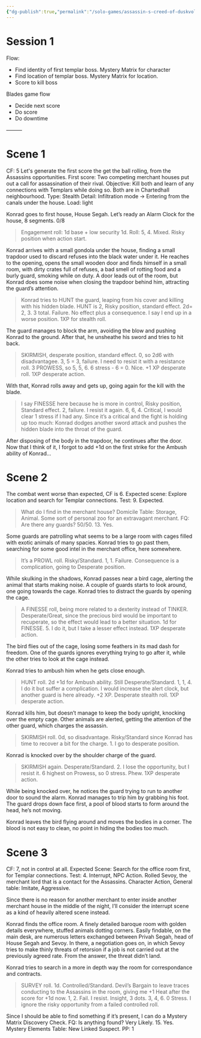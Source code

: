 ```yaml
---
{"dg-publish":true,"permalink":"/solo-games/assassin-s-creed-of-duskvol-bit-d/session-1/"}
---
```


# Session 1
Flow:
- Find identity of first templar boss. Mystery Matrix for character
- Find location of templar boss. Mystery Matrix for location.
- Score to kill boss

Blades game flow
- Decide next score
- Do score
- Do downtime

———
# Scene 1
CF: 5
Let's generate the first score the get the ball rolling, from the Assassins opportunities.
First score: Two competing merchant houses put out a call for assassination of their rival.
Objective: Kill both and learn of any connections with Templars while doing so. Both are in Chartedhall neighbourhood.
Type: Stealth
Detail: Infiltration mode -> Entering from the canals under the house.
Load: light

Konrad goes to first house, House Segah.
Let’s ready an Alarm Clock for the house, 8 segments. 0/8

> Engagement roll: 1d base + low security 1d. Roll: 5, 4. Mixed. Risky position when action start.

Konrad arrives with a small gondola under the house, finding a small trapdoor used to discard refuses into the black water under it.
He reaches to the opening, opens the small wooden door and finds himself in a small room, with dirty crates full of refuses, a bad smell of rotting food and a burly guard, smoking while on duty. A door leads out of the room, but Konrad does some noise when closing the trapdoor behind him, attracting the guard’s attention. 

> Konrad tries to HUNT the guard, leaping from his cover and killing with his hidden blade. HUNT is 2, Risky position, standard effect. 2d= 2, 3. 3 total. Failure. No effect plus a consequence. I say I end up in a worse position. 1XP for stealth roll.

The guard manages to block the arm, avoiding the blow and pushing Konrad to the ground. After that, he unsheathe his sword and tries to hit back.

> SKIRMISH, desperate position, standard effect. 0, so 2d6 with disadvantagee. 3, 5 = 3, failure. I need to resist it with a resistance roll. 3 PROWESS, so 5, 5, 6. 6 stress - 6 = 0. Nice. +1 XP desperate roll. 1XP desperate action.

With that, Konrad rolls away and gets up, going again for the kill with the blade. 

> I say FINESSE here because he is more in control, Risky position, Standard effect. 2, failure. I resist it again. 6, 6, 4. Critical, I would clear 1 stress if I had any. Since it’s a critical and the fight is holding up too much: Konrad dodges another sword attack and pushes the hidden blade into the throat of the guard.

After disposing of the body in the trapdoor, he continues after the door.
Now that I think of it, I forgot to add +1d on the first strike for the Ambush ability of Konrad…

# Scene 2
The combat went worse than expected, CF is 6.
Expected scene: Explore location and search for Templar connections.
Test: 9. Expected.

> What do I find in the merchant house?
> Domicile Table: Storage, Animal.
> Some sort of personal zoo for an extravagant merchant.
> FQ: Are there any guards? 50/50. 13. Yes.

Some guards are patrolling what seems to be a large room with cages filled with exotic animals of many spacies.
Konrad tries to go past them, searching for some good intel in the merchant office, here somewhere. 

> It’s a PROWL roll. Risky/Standard. 1, 1. Failure. Consequence is a complication, going to Desperate position.

While skulking in the shadows, Konrad passes near a bird cage, alerting the animal that starts making noise. A couple of guards starts to look around, one going towards the cage. Konrad tries to distract the guards by opening the cage. 

> A FINESSE roll, being more related to a dexterity instead of TINKER. Desperate/Great, since the precious bird would be important to recuperate, so the effect would lead to a better situation. 1d for FINESSE. 5. 
> I do it, but I take a lesser effect instead. 1XP desperate action.

The bird flies out of the cage, losing some feathers in its mad dash for freedom. One of the guards ignores everything trying to go after it, while the other tries to look at the cage instead.

Konrad tries to ambush him when he gets close enough.
> HUNT roll. 2d +1d for Ambush ability. Still Desperate/Standard. 1, 1, 4. I do it but suffer a complication. I would increase the alert clock, but another guard is here already. +2 XP. Desperate stealth roll. 1XP desperate action.

Konrad kills him, but doesn’t manage to keep the body upright, knocking over the empty cage. Other animals are alerted, getting the attention of the other guard, which charges the assassin.

> SKIRMISH roll. 0d, so disadvantage. Risky/Standard since Konrad has time to recover a bit for the charge. 1. I go to desperate position.

Konrad is knocked over by the shoulder charge of the guard.

> SKIRMISH again. Desperate/Standard. 2. I lose the opportunity, but I resist it. 6 highest on Prowess, so 0 stress. Phew. 1XP desperate action.

While being knocked over, he notices the guard trying to run to another door to sound the alarm. Konrad manages to trip him by grabbing his foot. The guard drops down face first, a pool of blood starts to form around the head, he’s not moving.

Konrad leaves the bird flying around and moves the bodies in a corner. The blood is not easy to clean, no point in hiding the bodies too much.

# Scene 3
CF: 7, not in control at all.
Expected Scene: Search for the office room first, for Templar connections.
Test: 4. Interrupt, NPC Action. 
Rolled Sevoy, the merchant lord that is a contact for the Assassins.
Character Action, General table: Imitate, Aggressive.

Since there is no reason for another merchant to enter inside another merchant house in the middle of the night, I’ll consider the interrupt scene as a kind of heavily altered scene instead.

Konrad finds the office room. A finely detailed baroque room with golden details everywhere, stuffed animals dotting corners.
Easily findable, on the main desk, are numerous letters exchanged between Privah Segah, head of House Segah and Sevoy. In there, a negotiation goes on, in which Sevoy tries to make thinly threats of retorsion if a job is not carried out at the previously agreed rate. From the answer, the threat didn’t land.

Konrad tries to search in a more in depth way the room for correspondance and contracts.
> SURVEY roll. 1d. Controlled/Standard. Devil’s Bargain to leave traces conducting to the Assassins in the room, giving me +1 Heat after the score for +1d now. 1, 2. Fail. I resist. Insight, 3 dots. 3, 4, 6. 0 Stress. I ignore the risky opportunity from a failed controlled roll.

Since I should be able to find something if it’s present, I can do a Mystery Matrix Discovery Check.
FQ: Is anything found? Very Likely. 15. Yes.
Mystery Elements Table: New Linked Suspect. PP: 1
